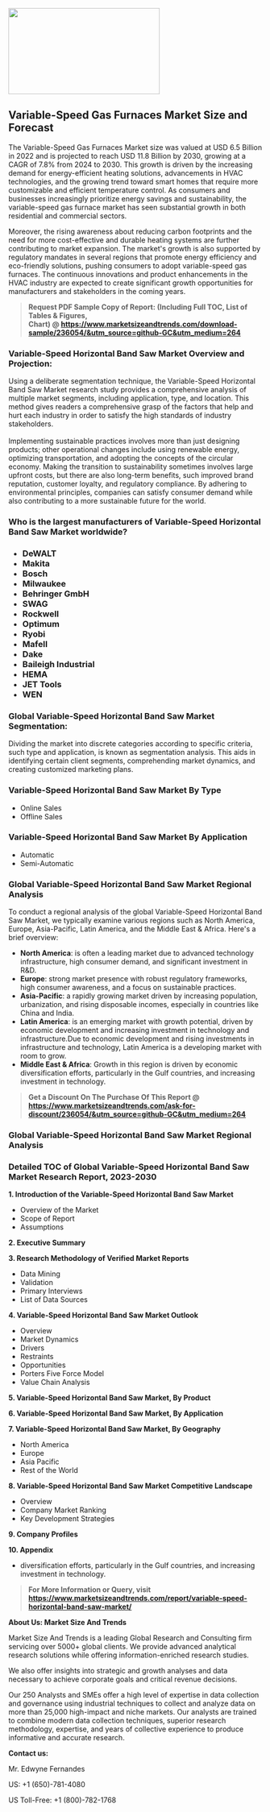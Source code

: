 <p><img class="alignnone size-medium wp-image-20088" src="https://ffe5etoiles.com/wp-content/uploads/2024/12/MST1-300x171.png" alt="" width="300" height="171" /></p><h2>Variable-Speed Gas Furnaces Market Size and Forecast</h2><p>The Variable-Speed Gas Furnaces Market size was valued at USD 6.5 Billion in 2022 and is projected to reach USD 11.8 Billion by 2030, growing at a CAGR of 7.8% from 2024 to 2030. This growth is driven by the increasing demand for energy-efficient heating solutions, advancements in HVAC technologies, and the growing trend toward smart homes that require more customizable and efficient temperature control. As consumers and businesses increasingly prioritize energy savings and sustainability, the variable-speed gas furnace market has seen substantial growth in both residential and commercial sectors.</p><p>Moreover, the rising awareness about reducing carbon footprints and the need for more cost-effective and durable heating systems are further contributing to market expansion. The market's growth is also supported by regulatory mandates in several regions that promote energy efficiency and eco-friendly solutions, pushing consumers to adopt variable-speed gas furnaces. The continuous innovations and product enhancements in the HVAC industry are expected to create significant growth opportunities for manufacturers and stakeholders in the coming years.</p></p><blockquote id="" class=""><strong>Request PDF Sample Copy of Report: (Including Full TOC, List of Tables &amp; Figures, Chart)&nbsp;@&nbsp;<strong><a href="https://www.marketsizeandtrends.com/download-sample/236054/&utm_source=github-GC&utm_medium=264" target="_blank">https://www.marketsizeandtrends.com/download-sample/236054/&utm_source=github-GC&utm_medium=264</a></strong></strong></blockquote><h3 id="" class="">Variable-Speed Horizontal Band Saw Market&nbsp;Overview and Projection:</h3><p id="" class="">Using a deliberate segmentation technique, the Variable-Speed Horizontal Band Saw Market research study provides a comprehensive analysis of multiple market segments, including application, type, and location. This method gives readers a comprehensive grasp of the factors that help and hurt each industry in order to satisfy the high standards of industry stakeholders. <br /> <br />Implementing sustainable practices involves more than just designing products; other operational changes include using renewable energy, optimizing transportation, and adopting the concepts of the circular economy. Making the transition to sustainability sometimes involves large upfront costs, but there are also long-term benefits, such improved brand reputation, customer loyalty, and regulatory compliance. By adhering to environmental principles, companies can satisfy consumer demand while also contributing to a more sustainable future for the world.</p><h3 id="" class="">Who is the largest manufacturers of&nbsp;Variable-Speed Horizontal Band Saw Market worldwide?</h3><h3 class=""><p><ul><li>DeWALT </li><li> Makita </li><li> Bosch </li><li> Milwaukee </li><li> Behringer GmbH </li><li> SWAG </li><li> Rockwell </li><li> Optimum </li><li> Ryobi </li><li> Mafell </li><li> Dake </li><li> Baileigh Industrial </li><li> HEMA </li><li> JET Tools </li><li> WEN</li></ul></p></h3><h3 id="" class="">Global&nbsp;Variable-Speed Horizontal Band Saw Market Segmentation:</h3><p id="" class="">Dividing the market into discrete categories according to specific criteria, such type and application, is known as segmentation analysis. This aids in identifying certain client segments, comprehending market dynamics, and creating customized marketing plans.</p><h3 id="" class="">Variable-Speed Horizontal Band Saw Market&nbsp;By Type</h3><p><p><ul><li>Online Sales</li><li> Offline Sales</p></li></ul></p></p><h3 id="" class="">Variable-Speed Horizontal Band Saw Market&nbsp;By Application</h3><p class=""><p><ul><li>Automatic</li><li> Semi-Automatic</li></ul></p></p><h3 id="" class="">Global Variable-Speed Horizontal Band Saw Market Regional Analysis</h3><p id="" class="">To conduct a regional analysis of the global Variable-Speed Horizontal Band Saw Market, we typically examine various regions such as North America, Europe, Asia-Pacific, Latin America, and the Middle East &amp; Africa. Here's a brief overview:</p><ul><li><strong>North America</strong>: is often a leading market due to advanced technology infrastructure, high consumer demand, and significant investment in R&amp;D.</li><li><strong>Europe</strong>: strong market presence with robust regulatory frameworks, high consumer awareness, and a focus on sustainable practices.</li><li><strong>Asia-Pacific</strong>: a rapidly growing market driven by increasing population, urbanization, and rising disposable incomes, especially in countries like China and India.</li><li><strong>Latin America</strong>: is an emerging market with growth potential, driven by economic development and increasing investment in technology and infrastructure.Due to economic development and rising investments in infrastructure and technology, Latin America is a developing market with room to grow.</li><li><strong>Middle East &amp; Africa</strong>: Growth in this region is driven by economic diversification efforts, particularly in the Gulf countries, and increasing investment in technology.</li></ul><blockquote id="" class=""><strong>Get a Discount On The Purchase Of This Report @ <strong><a href="https://www.marketsizeandtrends.com/ask-for-discount/236054/&utm_source=github-GC&utm_medium=264" target="_blank">https://www.marketsizeandtrends.com/ask-for-discount/236054/&utm_source=github-GC&utm_medium=264</a></strong></strong></blockquote><h3 id="" class="">Global Variable-Speed Horizontal Band Saw Market Regional Analysis</h3><h3 id="" class="">Detailed TOC of Global Variable-Speed Horizontal Band Saw Market Research Report, 2023-2030</h3><p id="" class=""><strong>1. Introduction of the Variable-Speed Horizontal Band Saw Market</strong></p><ul><li>Overview of the Market</li><li>Scope of Report</li><li>Assumptions</li></ul><p id="" class=""><strong>2. Executive Summary</strong></p><p id="" class=""><strong>3. Research Methodology of Verified Market Reports</strong></p><ul><li>Data Mining</li><li>Validation</li><li>Primary Interviews</li><li>List of Data Sources</li></ul><p id="" class=""><strong>4. Variable-Speed Horizontal Band Saw Market Outlook</strong></p><ul><li>Overview</li><li>Market Dynamics</li><li>Drivers</li><li>Restraints</li><li>Opportunities</li><li>Porters Five Force Model</li><li>Value Chain Analysis</li></ul><p id="" class=""><strong>5. Variable-Speed Horizontal Band Saw Market, By Product</strong></p><p id="" class=""><strong>6. Variable-Speed Horizontal Band Saw Market, By Application</strong></p><p id="" class=""><strong>7. Variable-Speed Horizontal Band Saw Market, By Geography</strong></p><ul><li>North America</li><li>Europe</li><li>Asia Pacific</li><li>Rest of the World</li></ul><p id="" class=""><strong>8. Variable-Speed Horizontal Band Saw Market Competitive Landscape</strong></p><ul><li>Overview</li><li>Company Market Ranking</li><li>Key Development Strategies</li></ul><p id="" class=""><strong>9. Company Profiles</strong></p><p id="" class=""><strong>10. Appendix</strong></p><ul><li>diversification efforts, particularly in the Gulf countries, and increasing investment in technology.</li></ul><blockquote id="" class=""><strong>For More Information or Query, visit <strong><strong><a href="https://www.marketsizeandtrends.com/report/variable-speed-horizontal-band-saw-market/" target="_blank">https://www.marketsizeandtrends.com/report/variable-speed-horizontal-band-saw-market/</a></strong></strong></strong></blockquote><p id="" class=""><strong>About Us: Market Size And Trends</strong></p><p id="" class="">Market Size And Trends is a leading Global Research and Consulting firm servicing over 5000+ global clients. We provide advanced analytical research solutions while offering information-enriched research studies.</p><p id="" class="">We also offer insights into strategic and growth analyses and data necessary to achieve corporate goals and critical revenue decisions.</p><p id="" class="">Our 250 Analysts and SMEs offer a high level of expertise in data collection and governance using industrial techniques to collect and analyze data on more than 25,000 high-impact and niche markets. Our analysts are trained to combine modern data collection techniques, superior research methodology, expertise, and years of collective experience to produce informative and accurate research.</p><p id="" class=""><strong>Contact us:</strong></p><p id="" class="">Mr. Edwyne Fernandes</p><p id="" class="">US: +1 (650)-781-4080</p><p id="" class="">US Toll-Free: +1 (800)-782-1768</p>
